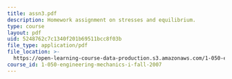 ```yaml
---
title: assn3.pdf
description: Homework assignment on stresses and equilibrium.
type: course
layout: pdf
uid: 5248762c7c1340f201b69511bcc8f03b
file_type: application/pdf
file_location: >-
  https://open-learning-course-data-production.s3.amazonaws.com/1-050-engineering-mechanics-i-fall-2007/5248762c7c1340f201b69511bcc8f03b_assn3.pdf
course_id: 1-050-engineering-mechanics-i-fall-2007
---
```

